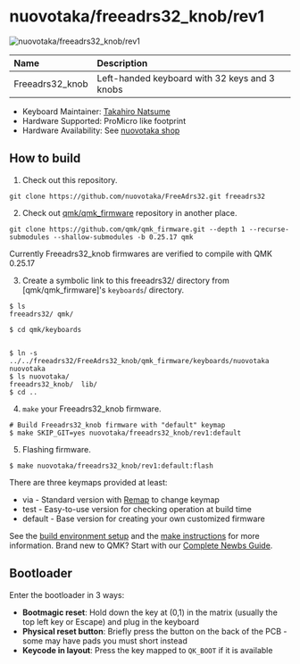 # nuovotaka/freeadrs32_knob/rev1

![nuovotaka/freeadrs32_knob/rev1](https://imgur.com/a/w6D2VXD)

| Name            | Description                                   |
| :-------------- | :-------------------------------------------- |
| Freeadrs32_knob | Left-handed keyboard with 32 keys and 3 knobs |

-   Keyboard Maintainer: [Takahiro Natsume](https://github.com/nuovotaka)
-   Hardware Supported: ProMicro like footprint
-   Hardware Availability: See [nuovotaka shop](https://nuovotaka-kbd.stores.jp/)

## How to build

1. Check out this repository.

```
git clone https://github.com/nuovotaka/FreeAdrs32.git freeadrs32
```

2. Check out [qmk/qmk_firmware](https://github.com/qmk/qmk_firmware/) repository in another place.

```
git clone https://github.com/qmk/qmk_firmware.git --depth 1 --recurse-submodules --shallow-submodules -b 0.25.17 qmk
```

Currently Freeadrs32_knob firmwares are verified to compile with QMK 0.25.17

3. Create a symbolic link to this freeadrs32/ directory from [qmk/qmk_firmware]'s `keyboards`/ directory.

```
$ ls
freeadrs32/ qmk/

$ cd qmk/keyboards


$ ln -s ../../freeadrs32/FreeAdrs32_knob/qmk_firmware/keyboards/nuovotaka nuovotaka
$ ls nuovotaka/
freeadrs32_knob/  lib/
$ cd ..
```

4. `make` your Freeadrs32_knob firmware.

```
# Build Freeadrs32_knob firmware with "default" keymap
$ make SKIP_GIT=yes nuovotaka/freeadrs32_knob/rev1:default
```

5. Flashing firmware.

```
$ make nuovotaka/freeadrs32_knob/rev1:default:flash
```

There are three keymaps provided at least:

-   via - Standard version with [Remap](https://remap-keys.app/) to change keymap
-   test - Easy-to-use version for checking operation at build time
-   default - Base version for creating your own customized firmware

See the [build environment setup](https://docs.qmk.fm/#/getting_started_build_tools) and the [make instructions](https://docs.qmk.fm/#/getting_started_make_guide) for more information. Brand new to QMK? Start with our [Complete Newbs Guide](https://docs.qmk.fm/#/newbs).

## Bootloader

Enter the bootloader in 3 ways:

-   **Bootmagic reset**: Hold down the key at (0,1) in the matrix (usually the top left key or Escape) and plug in the keyboard
-   **Physical reset button**: Briefly press the button on the back of the PCB - some may have pads you must short instead
-   **Keycode in layout**: Press the key mapped to `QK_BOOT` if it is available

